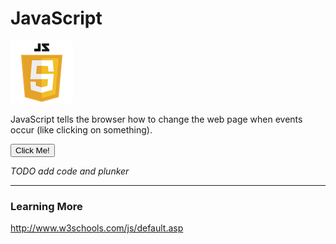 # JavaScript

![JavaScript Logo](images/javascriptlogo.png)

JavaScript tells the browser how to change the web page when events occur (like clicking on something).

<button type="button"
onclick="document.getElementById('demo').innerHTML = 'Hello JavaScript!'">
Click Me!</button>


*TODO add code and plunker*


---
### Learning More
http://www.w3schools.com/js/default.asp

